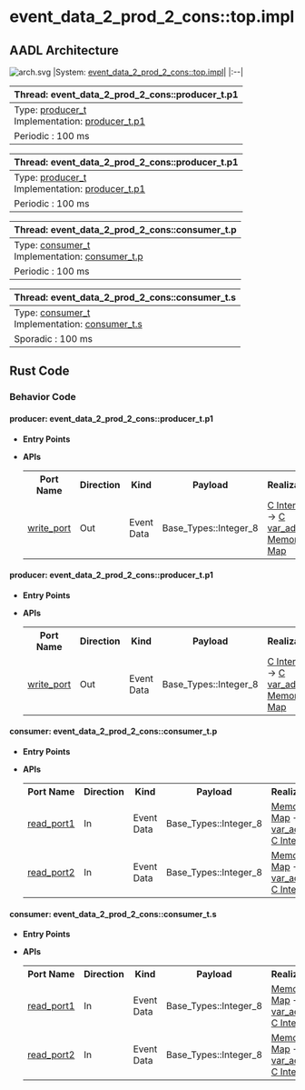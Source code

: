 # event_data_2_prod_2_cons::top.impl

## AADL Architecture
![arch.svg](../../aadl/diagrams/arch.svg)
|System: [event_data_2_prod_2_cons::top.impl]()|
|:--|

|Thread: event_data_2_prod_2_cons::producer_t.p1 |
|:--|
|Type: [producer_t](../../aadl/event_data_2_prod_2_cons.aadl#L17-L21)<br>Implementation: [producer_t.p1](../../aadl/event_data_2_prod_2_cons.aadl#L24-L30)|
|Periodic : 100 ms|

|Thread: event_data_2_prod_2_cons::producer_t.p1 |
|:--|
|Type: [producer_t](../../aadl/event_data_2_prod_2_cons.aadl#L17-L21)<br>Implementation: [producer_t.p1](../../aadl/event_data_2_prod_2_cons.aadl#L24-L30)|
|Periodic : 100 ms|

|Thread: event_data_2_prod_2_cons::consumer_t.p |
|:--|
|Type: [consumer_t](../../aadl/event_data_2_prod_2_cons.aadl#L62-L69)<br>Implementation: [consumer_t.p](../../aadl/event_data_2_prod_2_cons.aadl#L78-L83)|
|Periodic : 100 ms|

|Thread: event_data_2_prod_2_cons::consumer_t.s |
|:--|
|Type: [consumer_t](../../aadl/event_data_2_prod_2_cons.aadl#L62-L69)<br>Implementation: [consumer_t.s](../../aadl/event_data_2_prod_2_cons.aadl#L97-L101)|
|Sporadic : 100 ms|


## Rust Code


### Behavior Code
#### producer: event_data_2_prod_2_cons::producer_t.p1

 - **Entry Points**



- **APIs**

    <table>
    <tr><th>Port Name</th><th>Direction</th><th>Kind</th><th>Payload</th><th>Realizations</th></tr>
    <tr><td><a title='Model' href='../../aadl/event_data_2_prod_2_cons.aadl#L20-L20'>write_port</a></td>
        <td>Out</td><td>Event Data</td>
        <td>Base_Types::Integer_8</td><td><a title='C Interface' href='components/producer_p_p1_producer/src/producer_p_p1_producer.c#L13-L17'>C Interface</a> → <a title='C Shared Memory Variable' href='components/producer_p_p1_producer/src/producer_p_p1_producer.c#L9-L9'>C var_addr</a> → <a title='Memory Map' href='microkit.system#L21-L25'>Memory Map</a></td></tr>
    </table>


#### producer: event_data_2_prod_2_cons::producer_t.p1

 - **Entry Points**



- **APIs**

    <table>
    <tr><th>Port Name</th><th>Direction</th><th>Kind</th><th>Payload</th><th>Realizations</th></tr>
    <tr><td><a title='Model' href='../../aadl/event_data_2_prod_2_cons.aadl#L20-L20'>write_port</a></td>
        <td>Out</td><td>Event Data</td>
        <td>Base_Types::Integer_8</td><td><a title='C Interface' href='components/producer_p_p2_producer/src/producer_p_p2_producer.c#L13-L17'>C Interface</a> → <a title='C Shared Memory Variable' href='components/producer_p_p2_producer/src/producer_p_p2_producer.c#L9-L9'>C var_addr</a> → <a title='Memory Map' href='microkit.system#L39-L43'>Memory Map</a></td></tr>
    </table>


#### consumer: event_data_2_prod_2_cons::consumer_t.p

 - **Entry Points**



- **APIs**

    <table>
    <tr><th>Port Name</th><th>Direction</th><th>Kind</th><th>Payload</th><th>Realizations</th></tr>
    <tr><td><a title='Model' href='../../aadl/event_data_2_prod_2_cons.aadl#L65-L65'>read_port1</a></td>
        <td>In</td><td>Event Data</td>
        <td>Base_Types::Integer_8</td><td><a title='Memory Map' href='microkit.system#L57-L61'>Memory Map</a> → <a title='C Shared Memory Variable' href='components/consumer_p_p_consumer/src/consumer_p_p_consumer.c#L9-L9'>C var_addr</a> → <a title='C Interface' href='components/consumer_p_p_consumer/src/consumer_p_p_consumer.c#L24-L27'>C Interface</a></td></tr>
    <tr><td><a title='Model' href='../../aadl/event_data_2_prod_2_cons.aadl#L66-L66'>read_port2</a></td>
        <td>In</td><td>Event Data</td>
        <td>Base_Types::Integer_8</td><td><a title='Memory Map' href='microkit.system#L62-L66'>Memory Map</a> → <a title='C Shared Memory Variable' href='components/consumer_p_p_consumer/src/consumer_p_p_consumer.c#L11-L11'>C var_addr</a> → <a title='C Interface' href='components/consumer_p_p_consumer/src/consumer_p_p_consumer.c#L37-L40'>C Interface</a></td></tr>
    </table>


#### consumer: event_data_2_prod_2_cons::consumer_t.s

 - **Entry Points**



- **APIs**

    <table>
    <tr><th>Port Name</th><th>Direction</th><th>Kind</th><th>Payload</th><th>Realizations</th></tr>
    <tr><td><a title='Model' href='../../aadl/event_data_2_prod_2_cons.aadl#L65-L65'>read_port1</a></td>
        <td>In</td><td>Event Data</td>
        <td>Base_Types::Integer_8</td><td><a title='Memory Map' href='microkit.system#L80-L84'>Memory Map</a> → <a title='C Shared Memory Variable' href='components/consumer_p_s_consumer/src/consumer_p_s_consumer.c#L10-L10'>C var_addr</a> → <a title='C Interface' href='components/consumer_p_s_consumer/src/consumer_p_s_consumer.c#L25-L28'>C Interface</a></td></tr>
    <tr><td><a title='Model' href='../../aadl/event_data_2_prod_2_cons.aadl#L66-L66'>read_port2</a></td>
        <td>In</td><td>Event Data</td>
        <td>Base_Types::Integer_8</td><td><a title='Memory Map' href='microkit.system#L85-L89'>Memory Map</a> → <a title='C Shared Memory Variable' href='components/consumer_p_s_consumer/src/consumer_p_s_consumer.c#L12-L12'>C var_addr</a> → <a title='C Interface' href='components/consumer_p_s_consumer/src/consumer_p_s_consumer.c#L38-L41'>C Interface</a></td></tr>
    </table>

